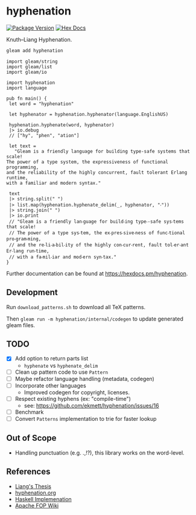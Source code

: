 # hyphenation

[![Package Version](https://img.shields.io/hexpm/v/hyphenation)](https://hex.pm/packages/hyphenation)
[![Hex Docs](https://img.shields.io/badge/hex-docs-ffaff3)](https://hexdocs.pm/hyphenation/)

Knuth–Liang Hyphenation.

```sh
gleam add hyphenation
```
```gleam
import gleam/string
import gleam/list
import gleam/io

import hyphenation
import language

pub fn main() {
 let word = "hyphenation"

 let hyphenator = hyphenation.hyphenator(language.EnglishUS)

 hyphenation.hyphenate(word, hyphenator)
 |> io.debug
 // ["hy", "phen", "ation"]

 let text =
   "Gleam is a friendly language for building type-safe systems that scale!
The power of a type system, the expressiveness of functional programming,
and the reliability of the highly concurrent, fault tolerant Erlang runtime,
with a familiar and modern syntax."

 text
 |> string.split(" ")
 |> list.map(hyphenation.hyphenate_delim(_, hyphenator, "‧"))
 |> string.join(" ")
 |> io.print
 // "Gleam is a friendly lan‧guage for build‧ing type‧-safe sys‧tems that scale!
 // The power of a type sys‧tem, the ex‧pres‧sive‧ness of func‧tional pro‧gram‧ming,
 // and the re‧li‧a‧bil‧ity of the highly con‧cur‧rent, fault tol‧er‧ant Er‧lang run‧time,
 // with a fa‧mil‧iar and mod‧ern syn‧tax."
}
```

Further documentation can be found at <https://hexdocs.pm/hyphenation>.

## Development
Run `download_patterns.sh` to download all TeX patterns.

Then `gleam run -m hyphenation/internal/codegen` to update generated gleam files.

## TODO

- [X] Add option to return parts list
    - `hyphenate` vs `hyphenate_delim`
- [ ] Clean up pattern code to use `Pattern`
- [ ] Maybe refactor language handling (metadata, codegen)
- [ ] Incorporate other languages
    - Improved codegen for copyright, licenses.
- [ ] Respect existing hyphens (ex: "compile-time")
    - see: https://github.com/ekmett/hyphenation/issues/16
- [ ] Benchmark
- [ ] Convert `Patterns` implementation to trie for faster lookup

## Out of Scope
- Handling punctuation (e.g. .,!?), this library works on the word-level.

## References
- [Liang's Thesis](https://www.tug.org/docs/liang/liang-thesis.pdf)
- [hyphenation.org](https://www.hyphenation.org/)
- [Haskell Implemenation](https://github.com/ekmett/hyphenation)
- [Apache FOP Wiki](https://cwiki.apache.org/confluence/display/XMLGRAPHICSFOP/AutomaticHyphenation)
